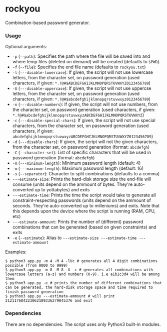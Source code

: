 # rockyou

Combination-based password generator.

### Usage

Optional arguments:

* `-p` (`--path`): Specifies the path where the file will be saved into and where temp files (deleted on demand) will be created (defaults to `$PWD`).
* `-f` (`--file`): Specifies the end file name (defaults to `rockyou.txt`)
* `-l` (`---disable-lowercase`): If given, the script will not use lowercase letters, from the character set, on password generation (used characters, if given: `*.?@#$ABCDEFGHIJKLMNOPQRSTUVWXYZ0123456789`)
* `-U` (`---disable-uppercase`): If given, the script will not use uppercse letters, from the character set, on password generation (used characters, if given: `*.?@#$abcdefghijklmnopqrstuvwxyz0123456789`)
* `-n` (`---disable-numbers`): If given, the script will not use numbers, from the character set, on password generation (used characters, if given: `*.?@#$abcdefghijklmnopqrstuvwxyzABCDEFGHIJKLMNOPQRSTUVWXYZ`)
* `-c` (`---disable-special-chars`): If given, the script will not use special characters, from the character set, on password generation (used characters, if given: `abcdefghijklmnopqrstuvwxyzABCDEFGHIJKLMNOPQRSTUVWXYZ0123456789`)
* `-d` (`---disable-chars`): If given, the script will not the given characters, from the character set, on password generation (format: `abcdefgh`)
* `-C` (`--character-set`): List of specific characters that will be used in password generation (format: `abcdefgh`)
* `-m` (`---minimum-length`): Minimum password length (default: 4)
* `-m` (`---maximum-length`): Maximum password length (default: 16)
* `-s` (`--separator`): Character to split combinations (defaults to a comma)
* `---estimate-size`: Prints the hard-disk storage size the end-file will consume (units depend on the ammount of bytes. They're auto-converted up to yottabytes) and exits
* `---estimate-time`: Prints the time the script would take to generate all constraint-respecting passwords (units depend on the ammount of seconds. They're auto-converted up to milleniums) and exits. Note that this depends upon the device where the script is running (RAM, CPU, etc)
* `---estimate-ammount`: Prints the number of (different) password combinations that can be generated (based on given constraints) and exits
* `-e` (`--estimate`): Alias to `---estimate-size ---estimate-time ---estimate-ammount`


Examples:
```shell
$ python3 app.py -m 4 -M 4 -lUc # generates all 4 digit combinations possible (from 0000 to 9999)
$ python3 app.py -m 8 -M 8 -U -c # generates all combinations with lowercase letters (a-z) and numbers (0-9). i.e a1b2c3d4 will be among them
$ python3 app.py -e # prints the number of different combinations that can be generated, the hard-disk storage space and time required to finish password generation
$ python3 app.py ---estimate-ammount # will print 212117604223062189336279045376 and exit
```

### Dependencies

There are no dependencies. The script uses only Python3 built-in modules.
